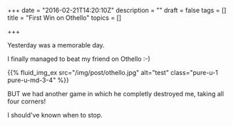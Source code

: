 +++
date = "2016-02-21T14:20:10Z"
description = ""
draft = false
tags = []
title = "First Win on Othello"
topics = []

+++

Yesterday was a memorable day.

I finally managed to beat my friend on Othello :-)

<!--more-->

{{% fluid_img_ex src="/img/post/othello.jpg" alt="test" class="pure-u-1 pure-u-md-3-4" %}}

BUT we had another game in which he completly destroyed me, taking all four corners!

I should've known when to stop.